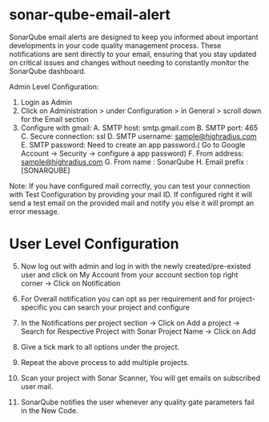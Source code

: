 # sonar-qube-email-alert
SonarQube email alerts are designed to keep you informed about important developments in your code quality management process. These notifications are sent directly to your email, ensuring that you stay updated on critical issues and changes without needing to constantly monitor the SonarQube dashboard.


Admin Level Configuration:
1. Login as Admin
2. Click on Administration > under Configuration > in General > scroll down for the Email section 
3. Configure with gmail:
  A. SMTP host: smtp.gmail.com
  B. SMTP port: 465
  C. Secure connection: ssl
  D. SMTP username: sample@highradius.com
  E. SMTP password: Need to create an app password.( Go to Google Account → Security → configure a app password)
  F. From address: sample@highradius.com
  G. From name : SonarQube
  H. Email prefix : [SONARQUBE]

Note: If you have configured mail correctly, you can test your connection with Test Configuration by providing your mail ID. If configured right it will send a test email on the provided mail and notify you else it will prompt an error message.

User Level Configuration
=========================

5. Now log out with admin and log in with the newly created/pre-existed user and click on My Account from your account section top right corner → Click on Notification

6. For Overall notification you can opt as per requirement and for project-specific you can  search your project and configure 

7. In the Notifications per project section → Click on Add a project → Search for Respective      Project with Sonar Project Name → Click on Add

8. Give a tick mark to all options under the project.

9. Repeat the above process to add multiple projects.
    
10. Scan your project with Sonar Scanner, You will get emails on subscribed user mail.

11. SonarQube notifies the user whenever any quality gate parameters fail in the New Code.




